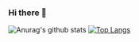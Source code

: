 ### Hi there 👋
![Anurag's github stats](https://github-readme-stats.vercel.app/api?username=LeeSunBowen&show_icons=true&theme=radical)
[![Top Langs](https://github-readme-stats.vercel.app/api/top-langs/?username=LeeSunBowen&layout=compact)](https://github.com/anuraghazra/github-readme-stats)
